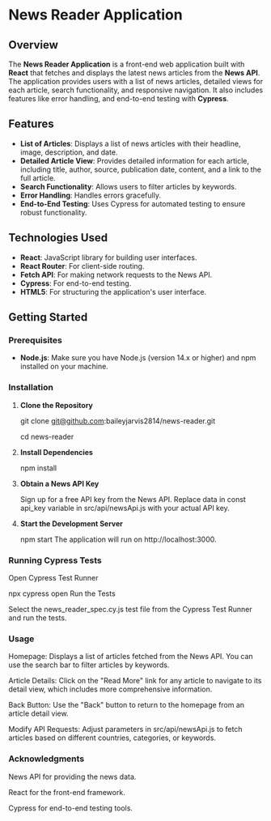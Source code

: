 # News Reader Application

## Overview

The **News Reader Application** is a front-end web application built with **React** that fetches and displays the latest news articles from the **News API**. The application provides users with a list of news articles, detailed views for each article, search functionality, and responsive navigation. It also includes features like error handling, and end-to-end testing with **Cypress**.

## Features

- **List of Articles**: Displays a list of news articles with their headline, image, description, and date.
- **Detailed Article View**: Provides detailed information for each article, including title, author, source, publication date, content, and a link to the full article.
- **Search Functionality**: Allows users to filter articles by keywords.
- **Error Handling**: Handles errors gracefully.
- **End-to-End Testing**: Uses Cypress for automated testing to ensure robust functionality.

## Technologies Used

- **React**: JavaScript library for building user interfaces.
- **React Router**: For client-side routing.
- **Fetch API**: For making network requests to the News API.
- **Cypress**: For end-to-end testing.
- **HTML5**: For structuring the application's user interface.

## Getting Started

### Prerequisites

- **Node.js**: Make sure you have Node.js (version 14.x or higher) and npm installed on your machine.

### Installation

1. **Clone the Repository**

   git clone git@github.com:baileyjarvis2814/news-reader.git
   
   cd news-reader

2. **Install Dependencies**

   npm install

3. **Obtain a News API Key**

   Sign up for a free API key from the News API.
   Replace data in const api_key variable in src/api/newsApi.js with your actual API key.

4. **Start the Development Server**

   npm start
   The application will run on http://localhost:3000.

### Running Cypress Tests
Open Cypress Test Runner

npx cypress open
Run the Tests

Select the news_reader_spec.cy.js test file from the Cypress Test Runner and run the tests.

### Usage
   Homepage: Displays a list of articles fetched from the News API. You can use the search bar to filter articles by keywords.

   Article Details: Click on the "Read More" link for any article to navigate to its detail view, which includes more comprehensive information.

   Back Button: Use the "Back" button to return to the homepage from an article detail view.

   Modify API Requests: Adjust parameters in src/api/newsApi.js to fetch articles based on different countries, categories, or keywords.

### Acknowledgments
   News API for providing the news data.

   React for the front-end framework.

   Cypress for end-to-end testing tools.
